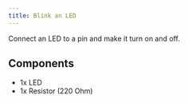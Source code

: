 ```yaml
---
title: Blink an LED
---
```

Connect an LED to a pin and make it turn on and off.
## Components
- 1x LED
- 1x Resistor (220 Ohm)